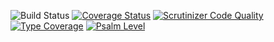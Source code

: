 ![Build Status](https://github.com/simplesamlphp/simplesamlphp-module-memcachemonitor/workflows/CI/badge.svg?branch=master)
[![Coverage Status](https://codecov.io/gh/simplesamlphp/simplesamlphp-module-memcachemonitor/branch/master/graph/badge.svg)](https://codecov.io/gh/simplesamlphp/simplesamlphp-module-memcachemonitor)
[![Scrutinizer Code Quality](https://scrutinizer-ci.com/g/simplesamlphp/simplesamlphp-module-memcachemonitor/badges/quality-score.png?b=master)](https://scrutinizer-ci.com/g/simplesamlphp/simplesamlphp-module-memcachemonitor/?branch=master)
[![Type Coverage](https://shepherd.dev/github/simplesamlphp/simplesamlphp-module-memcachemonitor/coverage.svg)](https://shepherd.dev/github/simplesamlphp/simplesamlphp-module-memcachemonitor)
[![Psalm Level](https://shepherd.dev/github/simplesamlphp/simplesamlphp-module-memcachemonitor/level.svg)](https://shepherd.dev/github/simplesamlphp/simplesamlphp-module-memcachemonitor)
